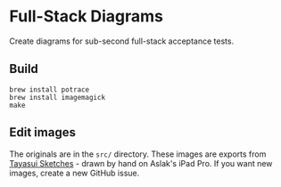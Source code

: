 # Full-Stack Diagrams

Create diagrams for sub-second full-stack acceptance tests.

## Build

    brew install potrace
    brew install imagemagick
    make

## Edit images

The originals are in the `src/` directory. These images are exports from
[Tayasui Sketches](http://tayasui.com/sketches/) - drawn by hand on Aslak's
iPad Pro. If you want new images, create a new GitHub issue.
